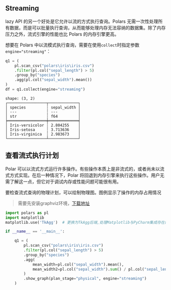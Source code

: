 ## Streaming

lazy API 的另一个好处是它允许以流的方式执行查询。Polars 无需一次性处理所有数据，而是可以批量执行查询，从而能够处理内存无法容纳的数据集。除了内存压力之外，流式引擎的性能也比 Polars 的内存引擎更高。

想要在 Polars 中以流模式执行查询，需要在使用`collect`时指定参数`engine="streaming"`：
```python title="Python"
q1 = (
    pl.scan_csv("polars\iris\iris.csv")
    .filter(pl.col("sepal_length") > 5)
    .group_by("species")
    .agg(pl.col("sepal_width").mean())
)
df = q1.collect(engine="streaming")
```
```text
shape: (3, 2)
┌─────────────────┬─────────────┐
│ species         ┆ sepal_width │
│ ---             ┆ ---         │
│ str             ┆ f64         │
╞═════════════════╪═════════════╡
│ Iris-versicolor ┆ 2.804255    │
│ Iris-setosa     ┆ 3.713636    │
│ Iris-virginica  ┆ 2.983673    │
└─────────────────┴─────────────┘
```


## 查看流式执行计划

Polar 可以以流式方式运行许多操作。有些操作本质上是非流式的，或者尚未以流式方式实现。在后一种情况下，Polar 将回退到内存引擎来执行这些操作。用户无需了解这一点，但它对于调试内存或性能问题可能很有用。

要检查流式查询的物理计划，可以绘制物理图。图例显示了操作的内存占用情况

> 需要先安装graphviz环境，[下载地址](https://graphviz.org/download/)


```python title="Python" {15}
import polars as pl
import matplotlib
matplotlib.use('TkAgg')  # 更换为TkAgg后端,处理Matplotlib与PyCharm集成存在的兼容性问题

if __name__ == '__main__':

    q1 = (
        pl.scan_csv("polars\iris\iris.csv")
        .filter(pl.col("sepal_length") > 5)
        .group_by("species")
        .agg(
            mean_width=pl.col("sepal_width").mean(),
            mean_width2=pl.col("sepal_width").sum() / pl.col("sepal_length").count(),
        )
        .show_graph(plan_stage="physical", engine="streaming")
    )

```




